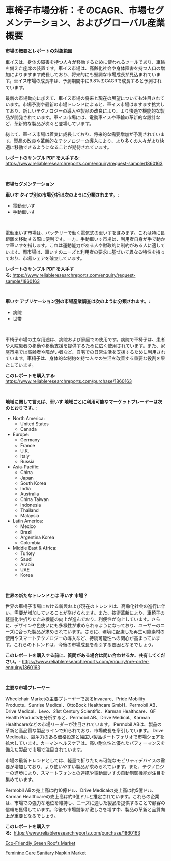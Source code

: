 <p><h1>車椅子市場分析：そのCAGR、市場セグメンテーション、およびグローバル産業概要</h1></p><p><strong>市場の概要とレポートの対象範囲</strong></p>
<p><p>車イスは、身体の障害を持つ人々が移動するために使われるツールであり、車輪を備えた座席の装置です。車イス市場は、高齢化社会や身体障害を持つ人口の増加によりますます成長しており、将来的にも堅調な市場成長が見込まれています。車イス市場の成長率は、予測期間中に9.8%のCAGRで成長すると予測されています。</p><p>最新の市場動向に加えて、車イス市場の将来と現在の展望についても注目されています。市場予測や最新の市場トレンドによると、車イス市場はますます拡大しており、新しいテクノロジーの導入や製品の改良により、より快適で機能的な製品が開発されています。車イス市場には、電動車イスや車輪の革新的な設計など、革新的な製品が次々と登場しています。</p><p>総じて、車イス市場は着実に成長しており、将来的な需要増加が予測されています。製品の改良や革新的なテクノロジーの導入により、より多くの人々がより快適に移動できるようになることが期待されています。</p></p>
<p><strong>レポートのサンプル PDF を入手する:</strong> <a href="https://www.reliableresearchreports.com/enquiry/request-sample/1860163">https://www.reliableresearchreports.com/enquiry/request-sample/1860163</a></p>
<p>&nbsp;</p>
<p><strong>市場セグメンテーション</strong></p>
<p><strong>車いす タイプ別の市場分析は次のように分類されます。:</strong></p>
<p><ul><li>電動車いす</li><li>手動車いす</li></ul></p>
<p>&nbsp;</p>
<p><p>電動車いす市場は、バッテリーで動く電気式の車いすを含みます。これは特に長距離を移動する際に便利です。一方、手動車いす市場は、利用者自身が手で動かす車いすを指します。これは運動能力がある人や財政的に制約がある人に適しています。両市場は、車いすのニーズと利用者の要求に基づいて異なる特性を持っており、市場シェアを確立しています。</p></p>
<p><strong>レポートのサンプル PDF を入手する:</strong>&nbsp;<a href="https://www.reliableresearchreports.com/enquiry/request-sample/1860163">https://www.reliableresearchreports.com/enquiry/request-sample/1860163</a></p>
<p>&nbsp;</p>
<p><strong> 車いす アプリケーション別の市場産業調査は次のように分類されます。:</strong></p>
<p><ul><li>病院</li><li>世帯</li></ul></p>
<p>&nbsp;</p>
<p><p>車椅子市場の主な用途は、病院および家庭での使用です。病院で車椅子は、患者や入院患者の移動や移動支援を提供するために広く使用されています。また、家庭市場では高齢者や障がい者など、自宅での日常生活を支援するために利用されています。車椅子は、身体的な制約を持つ人々の生活を改善する重要な役割を果たしています。</p></p>
<p><strong>このレポートを購入する:</strong>&nbsp; <a href="https://www.reliableresearchreports.com/purchase/1860163">https://www.reliableresearchreports.com/purchase/1860163</a></p>
<p>&nbsp;</p>
<p><strong>地域に関して言えば、車いす 地域ごとに利用可能なマーケットプレーヤーは次のとおりです。:</strong></p>
<p><ul>
    <li>
        North America:
        <ul>
            <li>United States</li>
            <li>Canada</li>
        </ul>
    </li>
    <li>
        Europe:
        <ul>
            <li>Germany</li>
            <li>France</li>
            <li>U.K.</li>
            <li>Italy</li>
            <li>Russia</li>
        </ul>
    </li>
    <li>
        Asia-Pacific:
        <ul>
            <li>China</li>
            <li>Japan</li>
            <li>South Korea</li>
            <li>India</li>
            <li>Australia</li>
            <li>China Taiwan</li>
            <li>Indonesia</li>
            <li>Thailand</li>
            <li>Malaysia</li>
        </ul>
    </li>
    <li>
        Latin America:
        <ul>
            <li>Mexico</li>
            <li>Brazil</li>
            <li>Argentina Korea</li>
            <li>Colombia</li>
        </ul>
    </li>
    <li>
        Middle East & Africa:
        <ul>
            <li>Turkey</li>
            <li>Saudi</li>
            <li>Arabia</li>
            <li>UAE</li>
            <li>Korea</li>
        </ul>
    </li>
    </ul></p>
<p>&nbsp;</p>
<p><strong>世界の新たなトレンドとは 車いす 市場？</strong></p>
<p><p>世界の車椅子市場における新興および現在のトレンドは、高齢化社会の進行に伴い、需要が増加していることが挙げられます。また、技術革新により、車椅子の軽量化や折りたたみ機能の向上が進んでおり、利便性が向上しています。さらに、デザインや色使いにも多様性が求められるようになっており、ユーザーのニーズに合った製品が求められています。さらに、環境に配慮した再生可能素材の使用やスマートテクノロジーの導入など、持続可能性への関心が高まっています。これらのトレンドは、今後の市場成長を牽引する要因となるでしょう。</p></p>
<p><strong>このレポートを購入する前に、質問がある場合は問い合わせるか、共有してください。</strong>- <a href="https://www.reliableresearchreports.com/enquiry/pre-order-enquiry/1860163">https://www.reliableresearchreports.com/enquiry/pre-order-enquiry/1860163</a></p>
<p>&nbsp;</p>
<p><strong>主要な市場プレーヤー</strong></p>
<p><p>Wheelchair Marketの主要プレーヤーであるInvacare、Pride Mobility Products、Sunrise Medical、OttoBock Healthcare GmbH、Permobil AB、Drive Medical、Levo、21st Century Scientific、Karman Healthcare、GF Health Productsを分析すると、Permobil AB、Drive Medical、Karman Healthcareなどの市場リーダーが注目されています。 Permobil ABは、製品の革新と高品質な製品ラインで知られており、市場成長を牽引しています。 Drive Medicalは、競争力のある価格設定と幅広い製品ポートフォリオで市場シェアを拡大しています。カーマンヘルスケアは、高い耐久性と優れたパフォーマンスを備えた製品で市場で注目されています。</p><p>市場の最新トレンドとしては、軽量で折りたたみ可能なモビリティデバイスの需要が増加しており、より使いやすい製品が求められています。また、テクノロジーの進歩により、スマートフォンとの連携や電動車いすの自動制御機能が注目を集めています。</p><p>Permobil ABの売上高は約10億ドル、Drive Medicalの売上高は約5億ドル、Karman Healthcareの売上高は約3億ドルと推定されています。これらの企業は、市場での強力な地位を維持し、ニーズに適した製品を提供することで顧客の信頼を獲得しています。今後も市場競争が激しさを増す中、製品の革新と品質向上が重要となるでしょう。</p></p>
<p><strong>このレポートを購入する:</strong>&nbsp;&nbsp;<a href="https://www.reliableresearchreports.com/purchase/1860163">https://www.reliableresearchreports.com/purchase/1860163</a></p>
<p><p><a href="https://gratis-rainforest-2ca.notion.site/Eco-Friendly-Green-Roofs-Market-Research-Report-Provides-thorough-Industry-Overview-which-offers-an-c95f786104e7476fb21089a3bad5288f">Eco-Friendly Green Roofs Market</a></p><p><a href="https://metal-farmhouse-e95.notion.site/Global-Feminine-Care-Sanitary-Napkin-Market-by-Types-Applications-and-Major-Players-with-Regional-6b8807e88dc6432a8f558c9a43a39d1b">Feminine Care Sanitary Napkin Market</a></p></p>